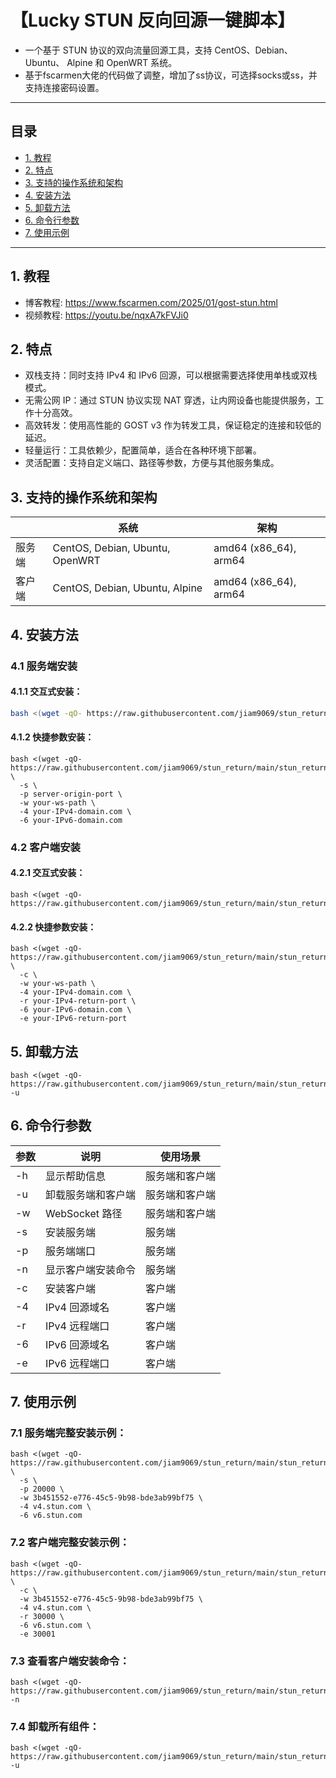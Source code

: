 # 【Lucky STUN 反向回源一键脚本】

- 一个基于 STUN 协议的双向流量回源工具，支持 CentOS、Debian、Ubuntu、 Alpine 和 OpenWRT 系统。
- 基于fscarmen大佬的代码做了调整，增加了ss协议，可选择socks或ss，并支持连接密码设置。

* * *

## 目录

- [1. 教程](README.md#1教程)
- [2. 特点](README.md#2特点)
- [3. 支持的操作系统和架构](README.md#3支持的操作系统和架构)
- [4. 安装方法](README.md#4安装方法)
- [5. 卸载方法](README.md#5卸载方法)
- [6. 命令行参数](README.md#6命令行参数)
- [7. 使用示例](README.md#7使用示例)

* * *
## 1. 教程
- 博客教程: https://www.fscarmen.com/2025/01/gost-stun.html
- 视频教程: https://youtu.be/nqxA7kFVJi0

## 2. 特点
- 双栈支持：同时支持 IPv4 和 IPv6 回源，可以根据需要选择使用单栈或双栈模式。
- 无需公网 IP：通过 STUN 协议实现 NAT 穿透，让内网设备也能提供服务，工作十分高效。
- 高效转发：使用高性能的 GOST v3 作为转发工具，保证稳定的连接和较低的延迟。
- 轻量运行：工具依赖少，配置简单，适合在各种环境下部署。
- 灵活配置：支持自定义端口、路径等参数，方便与其他服务集成。

## 3. 支持的操作系统和架构
   | | 系统 | 架构 |
   | -- | -- | -- |
   | 服务端 | CentOS, Debian, Ubuntu, OpenWRT | amd64 (x86_64), arm64 |
   | 客户端 | CentOS, Debian, Ubuntu, Alpine | amd64 (x86_64), arm64 |

## 4. 安装方法

### 4.1 服务端安装

#### 4.1.1 交互式安装：

```bash
bash <(wget -qO- https://raw.githubusercontent.com/jiam9069/stun_return/main/stun_return.sh)
```

#### 4.1.2 快捷参数安装：

```
bash <(wget -qO- https://raw.githubusercontent.com/jiam9069/stun_return/main/stun_return.sh) \
  -s \
  -p server-origin-port \
  -w your-ws-path \
  -4 your-IPv4-domain.com \
  -6 your-IPv6-domain.com
```

### 4.2 客户端安装

#### 4.2.1 交互式安装：

```
bash <(wget -qO- https://raw.githubusercontent.com/jiam9069/stun_return/main/stun_return.sh)
```

#### 4.2.2 快捷参数安装：

```
bash <(wget -qO- https://raw.githubusercontent.com/jiam9069/stun_return/main/stun_return.sh) \
  -c \
  -w your-ws-path \
  -4 your-IPv4-domain.com \
  -r your-IPv4-return-port \
  -6 your-IPv6-domain.com \
  -e your-IPv6-return-port
```

## 5. 卸载方法

```
bash <(wget -qO- https://raw.githubusercontent.com/jiam9069/stun_return/main/stun_return.sh) -u
```

## 6. 命令行参数

| 参数 | 说明 | 使用场景 |
| ---- | ---- | -------- |
| -h | 显示帮助信息 | 服务端和客户端 |
| -u | 卸载服务端和客户端 | 服务端和客户端 |
| -w | WebSocket 路径 | 服务端和客户端 |
| -s | 安装服务端 | 服务端 |
| -p | 服务端端口 | 服务端 |
| -n | 显示客户端安装命令 | 服务端 |
| -c | 安装客户端 | 客户端 |
| -4 | IPv4 回源域名 | 客户端 |
| -r | IPv4 远程端口 | 客户端 |
| -6 | IPv6 回源域名 | 客户端 |
| -e | IPv6 远程端口 | 客户端 |

## 7. 使用示例

### 7.1 服务端完整安装示例：

```
bash <(wget -qO- https://raw.githubusercontent.com/jiam9069/stun_return/main/stun_return.sh) \
  -s \
  -p 20000 \
  -w 3b451552-e776-45c5-9b98-bde3ab99bf75 \
  -4 v4.stun.com \
  -6 v6.stun.com
```

### 7.2 客户端完整安装示例：

```
bash <(wget -qO- https://raw.githubusercontent.com/jiam9069/stun_return/main/stun_return.sh) \
  -c \
  -w 3b451552-e776-45c5-9b98-bde3ab99bf75 \
  -4 v4.stun.com \
  -r 30000 \
  -6 v6.stun.com \
  -e 30001
```

### 7.3 查看客户端安装命令：

```
bash <(wget -qO- https://raw.githubusercontent.com/jiam9069/stun_return/main/stun_return.sh) -n
```

### 7.4 卸载所有组件：

```
bash <(wget -qO- https://raw.githubusercontent.com/jiam9069/stun_return/main/stun_return.sh) -u
```
